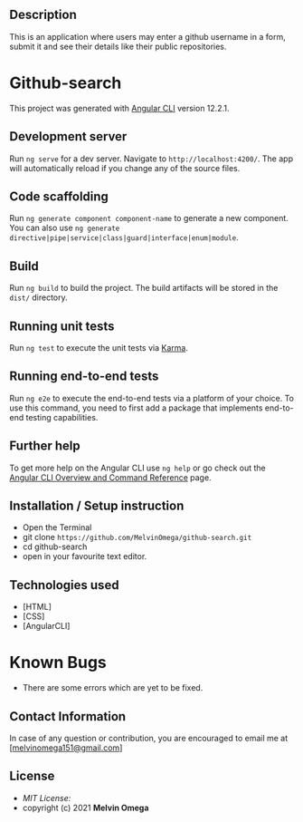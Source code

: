 ## Description

This is an application where users may enter a github username in a form, submit it and see their details like their public repositories.



# Github-search

This project was generated with [Angular CLI](https://github.com/angular/angular-cli) version 12.2.1.

## Development server

Run `ng serve` for a dev server. Navigate to `http://localhost:4200/`. The app will automatically reload if you change any of the source files.

## Code scaffolding

Run `ng generate component component-name` to generate a new component. You can also use `ng generate directive|pipe|service|class|guard|interface|enum|module`.

## Build

Run `ng build` to build the project. The build artifacts will be stored in the `dist/` directory.

## Running unit tests

Run `ng test` to execute the unit tests via [Karma](https://karma-runner.github.io).

## Running end-to-end tests

Run `ng e2e` to execute the end-to-end tests via a platform of your choice. To use this command, you need to first add a package that implements end-to-end testing capabilities.

## Further help

To get more help on the Angular CLI use `ng help` or go check out the [Angular CLI Overview and Command Reference](https://angular.io/cli) page.

## Installation / Setup instruction
* Open the Terminal
* git clone ```https://github.com/MelvinOmega/github-search.git```
* cd github-search
* open in your favourite text editor.

## Technologies used

* [HTML]
* [CSS]
* [AngularCLI]

# Known Bugs
* There are some errors which are yet to be fixed.

## Contact Information
In case of any question or contribution, you are encouraged to email me at [melvinomega151@gmail.com]

## License
* *MIT License:*
* copyright (c) 2021 **Melvin Omega**
